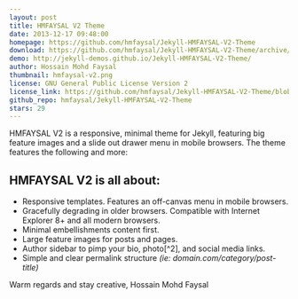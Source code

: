 ```yaml
---
layout: post
title: HMFAYSAL V2 Theme
date: 2013-12-17 09:48:00
homepage: https://github.com/hmfaysal/Jekyll-HMFAYSAL-V2-Theme
download: https://github.com/hmfaysal/Jekyll-HMFAYSAL-V2-Theme/archive/master.zip
demo: http://jekyll-demos.github.io/Jekyll-HMFAYSAL-V2-Theme/
author: Hossain Mohd Faysal
thumbnail: hmfaysal-v2.png
license: GNU General Public License Version 2
license_link: https://github.com/hmfaysal/Jekyll-HMFAYSAL-V2-Theme/blob/master/LICENSE
github_repo: hmfaysal/Jekyll-HMFAYSAL-V2-Theme
stars: 29
---
```


HMFAYSAL V2 is a responsive, minimal theme for Jekyll, featuring big
feature images and a slide out drawer menu in mobile browsers. The
theme features the following and more:

## HMFAYSAL V2 is all about:

* Responsive templates. Features an off-canvas menu in mobile browsers.
* Gracefully degrading in older browsers. Compatible with Internet
  Explorer 8+ and all modern browsers.
* Minimal embellishments  content first.
* Large feature images for posts and pages.
* Author sidebar to pimp your bio, photo[^2], and social media links.
* Simple and clear permalink structure *(ie:
  domain.com/category/post-title)*

Warm regards and stay creative,
Hossain Mohd Faysal
